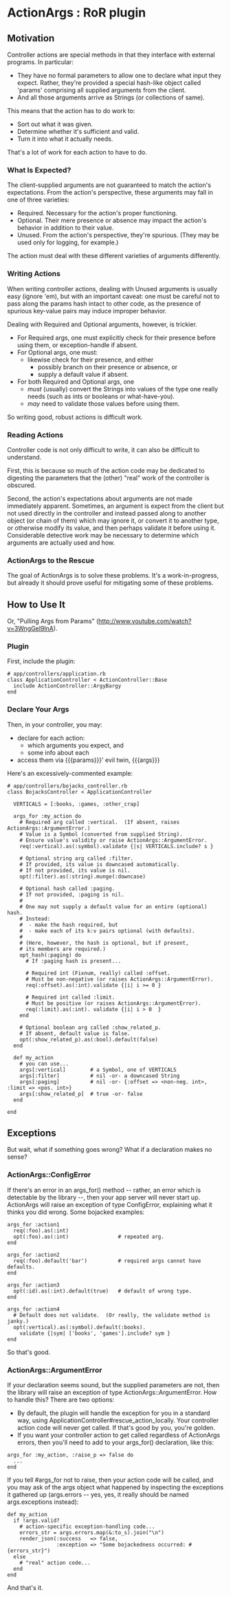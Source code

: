 # ActionArgs : RoR plugin

## Motivation

Controller actions are special methods in that they interface with
external programs.  In particular:

* They have no formal parameters to allow one to declare what input
  they expect.  Rather, they're provided a special hash-like object
  called 'params' comprising all supplied arguments from the client.
* And all those arguments arrive as Strings (or collections of
  same).

This means that the action has to do work to:

* Sort out what it was given.
* Determine whether it's sufficient and valid.
* Turn it into what it actually needs.

That's a lot of work for each action to have to do.

### What Is Expected?

The client-supplied arguments are not guaranteed to match the action's
expectations.  From the action's perspective, these arguments may fall
in one of three varieties:

* Required. Necessary for the action's proper functioning.
* Optional.  Their mere presence or absence may impact the action's
  behavior in addition to their value.
* Unused.  From the action's perspective, they're spurious.  (They
  may be used only for logging, for example.)

The action must deal with these different varieties of arguments
differently.

### Writing Actions

When writing controller actions, dealing with Unused arguments is
usually easy (ignore 'em), but with an important caveat: one must be
careful not to pass along the params hash intact to other code, as the
presence of spurious key-value pairs may induce improper behavior.

Dealing with Required and Optional arguments, however, is trickier.

* For Required args, one must explicitly check for their presence
  before using them, or exception-handle if absent.
* For Optional args, one must:
  * likewise check for their presence, and either
    * possibly branch on their presence or absence, or
    * supply a default value if absent.
* For both Required and Optional args, one
  * _must_ (usually) convert the Strings into values of the type one
    really needs (such as ints or booleans or what-have-you).
  * _may_ need to validate those values before using them.

So writing good, robust actions is difficult work.

### Reading Actions

Controller code is not only difficult to write, it can also be
difficult to understand.

First, this is because so much of the action code may be dedicated to
digesting the parameters that the (other) "real" work of the
controller is obscured.

Second, the action's expectations about arguments are not made
immediately apparent.  Sometimes, an argument is expect from the
client but not used directly in the controller and instead passed
along to another object (or chain of them) which may ignore it, or
convert it to another type, or otherwise modify its value, and then
perhaps validate it before using it.  Considerable detective work may
be necessary to determine which arguments are actually used and how.

### ActionArgs to the Rescue

The goal of ActionArgs is to solve these problems.  It's a
work-in-progress, but already it should prove useful for mitigating
some of these problems.

## How to Use It

Or, "Pulling Args from Params" (http://www.youtube.com/watch?v=3WngGeI9lnA).

### Plugin

First, include the plugin:

```
# app/controllers/application.rb
class ApplicationController < ActionController::Base
  include ActionController::ArgyBargy
end
````

### Declare Your Args

Then, in your controller, you may:

* declare for each action:
  * which arguments you expect, and
  * some info about each
* access them via {{{params}}}' evil twin, {{{args}}}


Here's an excessively-commented example:

```
# app/controllers/bojacks_controller.rb
class BojacksController < ApplicationController

  VERTICALS = [:books, :games, :other_crap]
    
  args_for :my_action do
    # Required arg called :vertical.  (If absent, raises ActionArgs::ArgumentError.)
    # Value is a Symbol (converted from supplied String).
    # Ensure value's validity or raise ActionArgs::ArgumentError.
    req(:vertical).as(:symbol).validate {|s| VERTICALS.include? s }

    # Optional string arg called :filter.
    # If provided, its value is downcased automatically.
    # If not provided, its value is nil.
    opt(:filter).as(:string).munge(:downcase)

    # Optional hash called :paging.
    # If not provided, :paging is nil.
    #
    # One may not supply a default value for an entire (optional) hash.
    # Instead:
    #  - make the hash required, but
    #  - make each of its k:v pairs optional (with defaults).
    #
    # (Here, however, the hash is optional, but if present,
    # its members are required.)
    opt_hash(:paging) do
      # If :paging hash is present...
    
      # Required int (Fixnum, really) called :offset.
      # Must be non-negative (or raises ActionArgs::ArgumentError).
      req(:offset).as(:int).validate {|i| i >= 0 }
    
      # Required int called :limit.
      # Must be positive (or raises ActionArgs::ArgumentError).
      req(:limit).as(:int). validate {|i| i > 0  }
    end
    
    # Optional boolean arg called :show_related_p.
    # If absent, default value is false.
    opt(:show_related_p).as(:bool).default(false)
  end

  def my_action
    # you can use...
    args[:vertical]        # a Symbol, one of VERTICALS
    args[:filter]          # nil -or- a downcased String
    args[:paging]          # nil -or- {:offset => <non-neg. int>, :limit => <pos. int>}
    args[:show_related_p]  # true -or- false
  end

end
```

## Exceptions

But wait, what if something goes wrong?  What if a declaration makes no sense?

### ActionArgs::ConfigError

If there's an error in an args_for() method -- rather, an error which
is detectable by the library --, then your app server will never start
up.  ActionArgs will raise an exception of type ConfigError,
explaining what it thinks you did wrong.  Some bojacked examples:

```
args_for :action1
  req(:foo).as(:int)
  opt(:foo).as(:int)                # repeated arg.
end
    
args_for :action2
  req(:foo).default('bar')          # required args cannot have defaults.
end
    
args_for :action3
  opt(:id).as(:int).default(true)   # default of wrong type.
end
    
args_for :action4
  # Default does not validate.  (Or really, the validate method is janky.)
  opt(:vertical).as(:symbol).default(:books).
    validate {|sym| ['books', 'games'].include? sym }
end
````

So that's good.


### ActionArgs::ArgumentError

If your declaration seems sound, but the supplied parameters are not,
then the library will raise an exception of type
ActionArgs::ArgumentError.  How to handle this?  There are two
options:

* By default, the plugin will handle the exception for you in a
  standard way, using ApplicationController#rescue_action_locally.
  Your controller action code will never get called.  If that's good
  by you, you're golden.
* If you want your controller action to get called regardless of
  ActionArgs errors, then you'll need to add to your
  args_for() declaration, like this:

```
args_for :my_action, :raise_p => false do
  ...
end
```

If you tell #args_for not to raise, then your action code will be
called, and you may ask of the args object what happened by inspecting
the exceptions it gathered up (args.errors -- yes, yes, it really should
be named args.exceptions instead):

```
def my_action
  if !args.valid?
    # action-specific exception-handling code...
    errors_str = args.errors.map(&:to_s).join("\n")
    render_json(:success   => false,
                :exception => "Some bojackedness occurred: #{errors_str}")
  else
    # "real" action code...
  end
end
```

And that's it.

